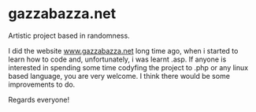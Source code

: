 gazzabazza.net
==============

Artistic project based in randomness.

I did the website www.gazzabazza.net long time ago, when i started to learn how to code and, unfortunately, i was learnt .asp.
If anyone is interested in spending some time codyfing the project to .php or any linux based language, you are very welcome.
I think there would be some improvements to do.

Regards everyone!
